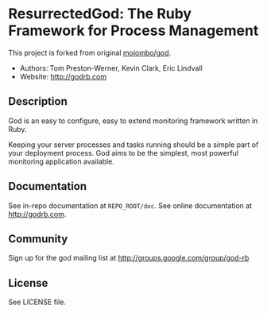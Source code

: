 ResurrectedGod: The Ruby Framework for Process Management
==============================================

This project is forked from original [mojombo/god](https://github.com/mojombo/god).

* Authors: Tom Preston-Werner, Kevin Clark, Eric Lindvall
* Website: http://godrb.com

Description
-----------

God is an easy to configure, easy to extend monitoring framework written in
Ruby.

Keeping your server processes and tasks running should be a simple part of
your deployment process. God aims to be the simplest, most powerful monitoring
application available.

Documentation
-------------

See in-repo documentation at `REPO_ROOT/doc`.
See online documentation at http://godrb.com.

Community
---------

Sign up for the god mailing list at http://groups.google.com/group/god-rb

License
-------

See LICENSE file.
